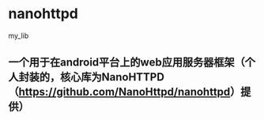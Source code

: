 # nanohttpd
my_lib
## 一个用于在android平台上的web应用服务器框架（个人封装的，核心库为NanoHTTPD（<a href="https://github.com/NanoHttpd/nanohttpd">https://github.com/NanoHttpd/nanohttpd</a>）提供）
